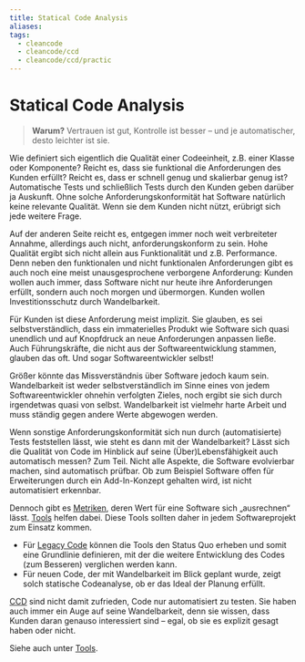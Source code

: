```yaml
---
title: Statical Code Analysis
aliases: 
tags:
  - cleancode
  - cleancode/ccd
  - cleancode/ccd/practic
---
```

# Statical Code Analysis

>**Warum?**
>Vertrauen ist gut, Kontrolle ist besser – und je automatischer, desto leichter ist sie.

Wie definiert sich eigentlich die Qualität einer Codeeinheit, z.B. einer Klasse oder Komponente? Reicht es, dass sie funktional die Anforderungen des Kunden erfüllt? Reicht es, dass er schnell genug und skalierbar genug ist? Automatische Tests und schließlich Tests durch den Kunden geben darüber ja Auskunft. Ohne solche Anforderungskonformität hat Software natürlich keine relevante Qualität. Wenn sie dem Kunden nicht nützt, erübrigt sich jede weitere Frage.

Auf der anderen Seite reicht es, entgegen immer noch weit verbreiteter Annahme, allerdings auch nicht, anforderungskonform zu sein. Hohe Qualität ergibt sich nicht allein aus Funktionalität und z.B. Performance. Denn neben den funktionalen und nicht funktionalen Anforderungen gibt es auch noch eine meist unausgesprochene verborgene Anforderung: Kunden wollen auch immer, dass Software nicht nur heute ihre Anforderungen erfüllt, sondern auch noch morgen und übermorgen. Kunden wollen Investitionsschutz durch Wandelbarkeit.

Für Kunden ist diese Anforderung meist implizit. Sie glauben, es sei selbstverständlich, dass ein immaterielles Produkt wie Software sich quasi unendlich und auf Knopfdruck an neue Anforderungen anpassen ließe. Auch Führungskräfte, die nicht aus der Softwareentwicklung stammen, glauben das oft. Und sogar Softwareentwickler selbst!

Größer könnte das Missverständnis über Software jedoch kaum sein. Wandelbarkeit ist weder selbstverständlich im Sinne eines von jedem Softwareentwickler ohnehin verfolgten Zieles, noch ergibt sie sich durch irgendetwas quasi von selbst. Wandelbarkeit ist vielmehr harte Arbeit und muss ständig gegen andere Werte abgewogen werden.

Wenn sonstige Anforderungskonformität sich nun durch (automatisierte) Tests feststellen lässt, wie steht es dann mit der Wandelbarkeit? Lässt sich die Qualität von Code im Hinblick auf seine (Über)Lebensfähigkeit auch automatisch messen? Zum Teil. Nicht alle Aspekte, die Software evolvierbar machen, sind automatisch prüfbar. Ob zum Beispiel Software offen für Erweiterungen durch ein Add-In-Konzept gehalten wird, ist nicht automatisiert erkennbar.

Dennoch gibt es [Metriken](http://en.wikipedia.org/wiki/Software_metric), deren Wert für eine Software sich „ausrechnen“ lässt. [Tools](https://clean-code-developer.de/weitere-infos/werkzeuge/) helfen dabei. Diese Tools sollten daher in jedem Softwareprojekt zum Einsatz kommen.

-   Für [Legacy Code](/docs/main/CleanCode/CleanCodeDeveloper/Legacy%20Code) können die Tools den Status Quo erheben und somit eine Grundlinie definieren, mit der die weitere Entwicklung des Codes (zum Besseren) verglichen werden kann.
-   Für neuen Code, der mit Wandelbarkeit im Blick geplant wurde, zeigt solch statische Codeanalyse, ob er das Ideal der Planung erfüllt.

[CCD](/docs/main/CleanCode/CleanCodeDeveloper/CleanCodeDeveloper) sind nicht damit zufrieden, Code nur automatisiert zu testen. Sie haben auch immer ein Auge auf seine Wandelbarkeit, denn sie wissen, dass Kunden daran genauso interessiert sind – egal, ob sie es explizit gesagt haben oder nicht.

Siehe auch unter [Tools](https://clean-code-developer.de/weitere-infos/werkzeuge/).
